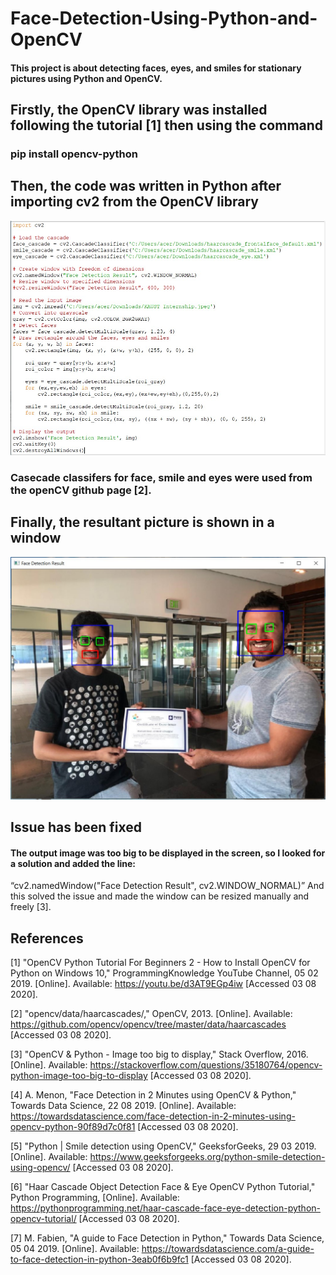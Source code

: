 # Face-Detection-Using-Python-and-OpenCV

#### This project is about detecting faces, eyes, and smiles for stationary pictures using Python and OpenCV.

## Firstly, the OpenCV library was installed following the tutorial [1] then using the command
###  pip install opencv-python
  
  
  
  
## Then, the code was written in Python after importing cv2 from the OpenCV library
![](Pictures/PythonCode.jpg)

 ### Casecade classifers for face, smile and eyes were used from the openCV github page [2].
 
 
 
 
## Finally, the resultant picture is shown in a window 
![](Pictures/FaceDetectionResults.jpg)

## Issue has been fixed
#### The output image was too big to be displayed in the screen, so I looked for a solution and added the line:
“cv2.namedWindow("Face Detection Result", cv2.WINDOW_NORMAL)”
And this solved the issue and made the window can be resized manually and freely [3].


## References

[1] "OpenCV Python Tutorial For Beginners 2 - How to Install OpenCV for Python on Windows 10," ProgrammingKnowledge YouTube Channel, 05 02 2019. [Online]. Available: https://youtu.be/d3AT9EGp4iw [Accessed 03 08 2020].

[2] "opencv/data/haarcascades/," OpenCV, 2013. [Online]. Available: https://github.com/opencv/opencv/tree/master/data/haarcascades [Accessed 03 08 2020].

[3] "OpenCV & Python - Image too big to display," Stack Overflow, 2016. [Online]. Available: https://stackoverflow.com/questions/35180764/opencv-python-image-too-big-to-display [Accessed 03 08 2020].

[4] A. Menon, "Face Detection in 2 Minutes using OpenCV & Python," Towards Data Science, 22 08 2019. [Online]. Available: https://towardsdatascience.com/face-detection-in-2-minutes-using-opencv-python-90f89d7c0f81 [Accessed 03 08 2020].

[5] "Python | Smile detection using OpenCV," GeeksforGeeks, 29 03 2019. [Online]. Available: https://www.geeksforgeeks.org/python-smile-detection-using-opencv/ [Accessed 03 08 2020].

[6] "Haar Cascade Object Detection Face & Eye OpenCV Python Tutorial," Python Programming, [Online]. Available: https://pythonprogramming.net/haar-cascade-face-eye-detection-python-opencv-tutorial/ [Accessed 03 08 2020].

[7] M. Fabien, "A guide to Face Detection in Python," Towards Data Science, 05 04 2019. [Online]. Available: https://towardsdatascience.com/a-guide-to-face-detection-in-python-3eab0f6b9fc1 [Accessed 03 08 2020].
